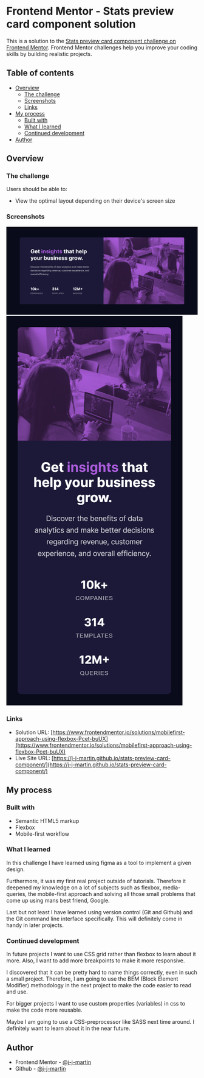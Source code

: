 # Frontend Mentor - Stats preview card component solution

This is a solution to the
[Stats preview card component challenge on Frontend Mentor](https://www.frontendmentor.io/challenges/stats-preview-card-component-8JqbgoU62).
Frontend Mentor challenges help you improve your coding skills by building
realistic projects.

## Table of contents

- [Overview](#overview)
  - [The challenge](#the-challenge)
  - [Screenshots](#screenshots)
  - [Links](#links)
- [My process](#my-process)
  - [Built with](#built-with)
  - [What I learned](#what-i-learned)
  - [Continued development](#continued-development)
- [Author](#author)

## Overview

### The challenge

Users should be able to:

- View the optimal layout depending on their device's screen size

### Screenshots

![Desktop Version](./screenshot_desktop.png)
![Mobile Version](./screenshot_mobile.png)

### Links

- Solution URL:
  [https://www.frontendmentor.io/solutions/mobilefirst-approach-using-flexbox-Pcet-buUX](https://www.frontendmentor.io/solutions/mobilefirst-approach-using-flexbox-Pcet-buUX)
- Live Site URL:
  [https://j-j-martin.github.io/stats-preview-card-component/](https://j-j-martin.github.io/stats-preview-card-component/)

## My process

### Built with

- Semantic HTML5 markup
- Flexbox
- Mobile-first workflow

### What I learned

In this challenge I have learned using figma as a tool to implement a given
design.

Furthermore, it was my first real project outside of tutorials. Therefore it
deepened my knowledge on a lot of subjects such as flexbox, media-queries, the
mobile-first approach and solving all those small problems that come up using
mans best friend, Google.

Last but not least I have learned using version control (Git and Github) and the
Git command line interface specifically. This will definitely come in handy in
later projects.

### Continued development

In future projects I want to use CSS grid rather than flexbox to learn about it
more. Also, I want to add more breakpoints to make it more responsive.

I discovered that it can be pretty hard to name things correctly, even in such a
small project. Therefore, I am going to use the BEM (Block Element Modifier)
methodology in the next project to make the code easier to read and use.

For bigger projects I want to use custom properties (variables) in css to make
the code more reusable.

Maybe I am going to use a CSS-preprocessor like SASS next time around. I
definitely want to learn about it in the near future.

## Author

- Frontend Mentor -
  [@j-j-martin](https://www.frontendmentor.io/profile/j-j-martin)
- Github - [@j-j-martin](https://www.github.com/j-j-martin)

